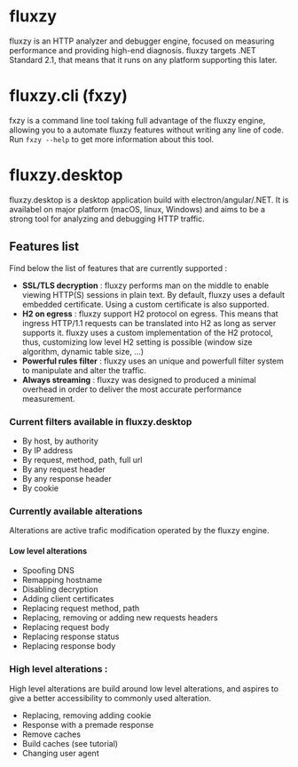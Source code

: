 # fluxzy 
fluxzy is an HTTP analyzer and debugger engine, focused on measuring performance and providing high-end diagnosis. fluxzy targets .NET Standard 2.1, that means that it runs on any platform supporting this later. 

# fluxzy.cli (fxzy) 
fxzy is a command line tool taking full advantage of the fluxzy engine, allowing you to a automate fluxzy features without writing any line of code. Run `fxzy --help` to get more information about this tool. 

# fluxzy.desktop
fluxzy.desktop is a desktop application build with electron/angular/.NET. It is availabel on major platform (macOS, linux, Windows) and aims to be a strong tool for analyzing and debugging HTTP traffic.


## Features list 
Find below the list of features that are currently supported : 
 - **SSL/TLS decryption** : fluxzy performs man on the middle to enable viewing HTTP(S) sessions in plain text. By default, fluxzy uses a default embedded certificate.  Using a custom certificate is also supported.
 - **H2 on egress** : fluxzy support H2 protocol on egress. This means that ingress HTTP/1.1 requests can be translated into H2 as long as server supports it. fluxzy uses a custom implementation of the H2 protocol, thus, customizing low level H2 setting is possible (window size algorithm, dynamic table size, ...)
 - **Powerful rules filter** : fluxzy uses an unique and powerfull filter system to manipulate and alter the traffic.
 - **Always streaming** : fluxzy was designed to produced a minimal overhead in order to deliver the most accurate performance measurement. 
 
 ### Current filters available in fluxzy.desktop
 - By host, by authority
 - By IP address
 - By request, method, path, full url 
 - By any request header
 - By any response header
 - By cookie 
 
### Currently available alterations
Alterations are active trafic modification operated by the fluxzy engine. 

#### Low level alterations
 - Spoofing DNS
 - Remapping hostname
 - Disabling decryption 
 - Adding client certificates 
 - Replacing request method, path
 - Replacing, removing or adding new requests headers
 - Replacing request body
 - Replacing response status 
 - Replacing response body 
 
### High level alterations :
High level alterations are build around low level alterations, and aspires to give a better accessibility to commonly used alteration. 

 - Replacing, removing adding cookie 
 - Response with a premade response 
 - Remove caches
 - Build caches (see tutorial) 
 - Changing user agent 
 
 
 
